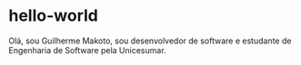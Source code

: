 # hello-world
Olá, sou Guilherme Makoto, sou desenvolvedor de software e estudante de Engenharia de Software pela Unicesumar.

